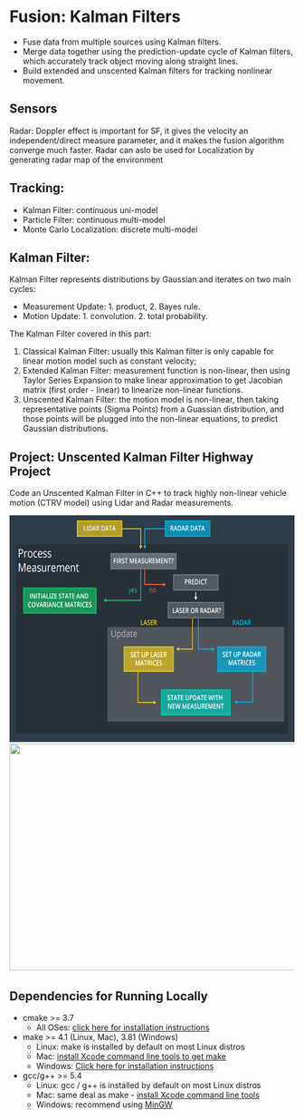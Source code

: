 # Fusion: Kalman Filters

- Fuse data from multiple sources using Kalman filters. 
- Merge data together using the prediction-update cycle of Kalman filters, which accurately track object moving along straight lines. 
- Build extended and unscented Kalman filters for tracking nonlinear movement.

## Sensors
Radar: Doppler effect is important for SF, it gives the velocity  an independent/direct measure parameter, and it makes the fusion algorithm converge much faster. Radar can aslo be used for Localization by generating radar map of the environment

## Tracking: 
- Kalman Filter: continuous uni-model
- Particle Filter: continuous multi-model
- Monte Carlo Localization: discrete multi-model

## Kalman Filter:
 Kalman Filter represents distributions by Gaussian and iterates on two main cycles:
- Measurement Update: 1. product, 2. Bayes rule.
- Motion Update: 1. convolution. 2. total probability.
 
 The Kalman Filter covered in this part:
 1. Classical Kalman Filter: usually this Kalman filter is only capable for linear motion model such as constant velocity;
 2. Extended Kalman Filter: measurement function is non-linear, then using Taylor Series Expansion to make linear approximation to get Jacobian matrix (first order - linear) to linearize non-linear functions.
3. Unscented Kalman Filter: the motion model is non-linear, then taking representative points (Sigma Points) from a Guassian distribution, and those points will be plugged into the non-linear equations, to predict Gaussian distributions.


## Project: Unscented Kalman Filter Highway Project
Code an Unscented Kalman Filter in C++ to track highly non-linear vehicle motion (CTRV model) using Lidar and Radar measurements. 

<img src="images/pipeline.png" width="700" height="400" />

<img src="images/ukf_highway_tracked.gif" width="700" height="400" />

## Dependencies for Running Locally
* cmake >= 3.7
  * All OSes: [click here for installation instructions](https://cmake.org/install/)
* make >= 4.1 (Linux, Mac), 3.81 (Windows)
  * Linux: make is installed by default on most Linux distros
  * Mac: [install Xcode command line tools to get make](https://developer.apple.com/xcode/features/)
  * Windows: [Click here for installation instructions](http://gnuwin32.sourceforge.net/packages/make.htm)
* gcc/g++ >= 5.4
  * Linux: gcc / g++ is installed by default on most Linux distros
  * Mac: same deal as make - [install Xcode command line tools](https://developer.apple.com/xcode/features/)
  * Windows: recommend using [MinGW](http://www.mingw.org/)
